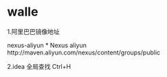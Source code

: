 # walle
1.阿里巴巴镜像地址

<mirror>
<id>nexus-aliyun</id>
<mirrorOf>*</mirrorOf>
<name>Nexus aliyun</name>
<url>http://maven.aliyun.com/nexus/content/groups/public</url>
</mirror>

2.idea 全局查找 Ctrl+H

